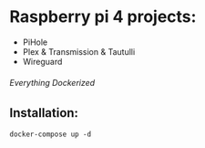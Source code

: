 # Raspberry pi 4 projects:

- PiHole
- Plex & Transmission & Tautulli
- Wireguard

###### Everything Dockerized

## Installation:

```
docker-compose up -d
```
